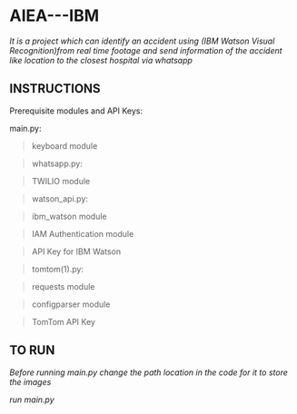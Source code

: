 # AIEA---IBM
*It is a project which can identify an accident using (IBM Watson Visual Recognition)from real time footage and send information of the accident like location to the closest* *hospital via whatsapp*

## INSTRUCTIONS

Prerequisite modules and  API Keys:

main.py:<br />
> keyboard module<br />

> whatsapp.py:<br />

> TWILIO module<br />

> watson_api.py:<br />

> ibm_watson module<br />

> IAM Authentication module<br />

> API Key for IBM Watson<br />

> tomtom(1).py:<br />

> requests module<br />

> configparser module<br />

> TomTom API Key<br />

## TO RUN<br />
*Before running main.py change the path location in the code for it to store the images*

*run main.py*



